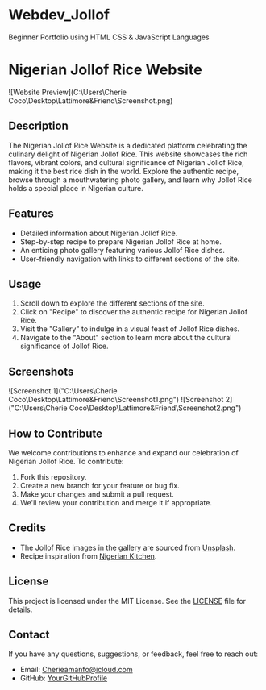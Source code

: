 # Webdev_Jollof
Beginner Portfolio using HTML CSS &amp; JavaScript Languages
# Nigerian Jollof Rice Website

![Website Preview](C:\Users\Cherie Coco\Desktop\Lattimore&Friend\Screenshot.png)

## Description

The Nigerian Jollof Rice Website is a dedicated platform celebrating the culinary delight of Nigerian Jollof Rice. This website showcases the rich flavors, vibrant colors, and cultural significance of Nigerian Jollof Rice, making it the best rice dish in the world. Explore the authentic recipe, browse through a mouthwatering photo gallery, and learn why Jollof Rice holds a special place in Nigerian culture.

## Features

- Detailed information about Nigerian Jollof Rice.
- Step-by-step recipe to prepare Nigerian Jollof Rice at home.
- An enticing photo gallery featuring various Jollof Rice dishes.
- User-friendly navigation with links to different sections of the site.

## Usage

1. Scroll down to explore the different sections of the site.
2. Click on "Recipe" to discover the authentic recipe for Nigerian Jollof Rice.
3. Visit the "Gallery" to indulge in a visual feast of Jollof Rice dishes.
4. Navigate to the "About" section to learn more about the cultural significance of Jollof Rice.

## Screenshots

![Screenshot 1]("C:\Users\Cherie Coco\Desktop\Lattimore&Friend\Screenshot1.png")
![Screenshot 2]("C:\Users\Cherie Coco\Desktop\Lattimore&Friend\Screenshot2.png")

## How to Contribute

We welcome contributions to enhance and expand our celebration of Nigerian Jollof Rice. To contribute:

1. Fork this repository.
2. Create a new branch for your feature or bug fix.
3. Make your changes and submit a pull request.
4. We'll review your contribution and merge it if appropriate.

## Credits

- The Jollof Rice images in the gallery are sourced from [Unsplash](https://unsplash.com/).
- Recipe inspiration from [Nigerian Kitchen]([https://cheflolaskitchen.com/jollof-rice/]).

## License

This project is licensed under the MIT License. See the [LICENSE](LICENSE) file for details.

## Contact

If you have any questions, suggestions, or feedback, feel free to reach out:

- Email: Cherieamanfo@icloud.com
- GitHub: [YourGitHubProfile](https://github.com/YourGitHubProfile)
